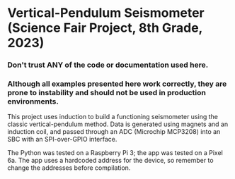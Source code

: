 # Vertical-Pendulum Seismometer (Science Fair Project, 8th Grade, 2023)

### Don't trust ANY of the code or documentation used here.

### Although all examples presented here work correctly, they are prone to instability and should not be used in production environments.



This project uses induction to build a functioning seismometer using the classic vertical-pendulum method. Data is generated using magnets and an induction coil, and passed through an ADC (Microchip MCP3208) into an SBC with an SPI-over-GPIO interface.



The Python was tested on a Raspberry Pi 3; the app was tested on a Pixel 6a. The app uses a hardcoded address for the device, so remember to change the addresses before compilation.
